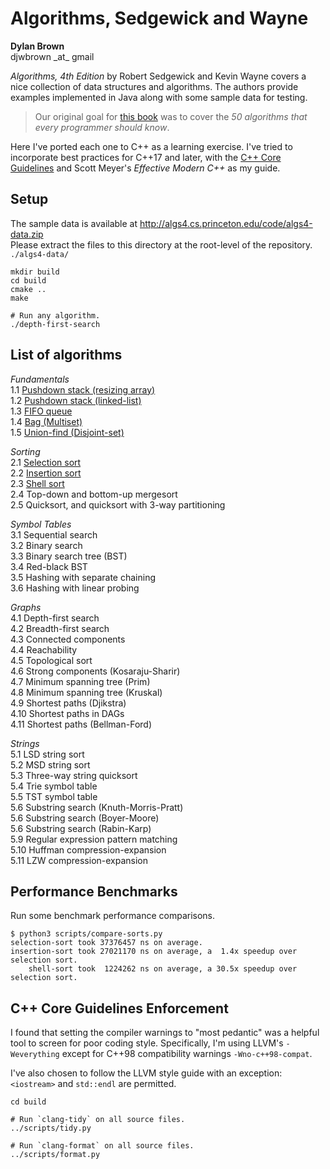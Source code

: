 # Algorithms, Sedgewick and Wayne
**Dylan Brown**  
djwbrown \_at\_ gmail

_Algorithms, 4th Edition_ by Robert Sedgewick and Kevin Wayne covers a nice collection of data structures and algorithms. The authors provide examples implemented in Java along with some sample data for testing.
> Our original goal for [this book](http://algs4.cs.princeton.edu/code/) was to cover the _50 algorithms that every programmer should know_.

Here I've ported each one to C++ as a learning exercise. I've tried to incorporate best practices for C++17 and later, with the [C++ Core Guidelines](http://isocpp.github.io/CppCoreGuidelines/CppCoreGuidelines) and Scott Meyer's _Effective Modern C++_ as my guide.

## Setup
The sample data is available at http://algs4.cs.princeton.edu/code/algs4-data.zip  
Please extract the files to this directory at the root-level of the repository. `./algs4-data/`
```
mkdir build
cd build
cmake ..
make

# Run any algorithm.
./depth-first-search
```

## List of algorithms
*Fundamentals*  
1.1 [Pushdown stack (resizing array)](src/lifo-stack-resizing-array.cpp)  
1.2 [Pushdown stack (linked-list)](src/lifo-stack-linked-list.cpp)  
1.3 [FIFO queue](src/fifo-queue.cpp)  
1.4 [Bag (Multiset)](src/bag-multiset.cpp)  
1.5 [Union-find (Disjoint-set)](src/union-find.cpp)  

*Sorting*  
2.1 [Selection sort](src/selection-sort.cpp)  
2.2 [Insertion sort](src/insertion-sort.cpp)  
2.3 [Shell sort](src/shell-sort.cpp)  
2.4 Top-down and bottom-up mergesort  
2.5 Quicksort, and quicksort with 3-way partitioning  

*Symbol Tables*  
3.1 Sequential search  
3.2 Binary search  
3.3 Binary search tree (BST)  
3.4 Red-black BST  
3.5 Hashing with separate chaining  
3.6 Hashing with linear probing  

*Graphs*  
4.1 Depth-first search  
4.2 Breadth-first search  
4.3 Connected components  
4.4 Reachability  
4.5 Topological sort  
4.6 Strong components (Kosaraju-Sharir)  
4.7 Minimum spanning tree (Prim)  
4.8 Minimum spanning tree (Kruskal)  
4.9 Shortest paths (Djikstra)  
4.10 Shortest paths in DAGs  
4.11 Shortest paths (Bellman-Ford)  

*Strings*  
5.1 LSD string sort  
5.2 MSD string sort  
5.3 Three-way string quicksort  
5.4 Trie symbol table  
5.5 TST symbol table  
5.6 Substring search (Knuth-Morris-Pratt)  
5.6 Substring search (Boyer-Moore)  
5.6 Substring search (Rabin-Karp)  
5.9 Regular expression pattern matching  
5.10 Huffman compression-expansion  
5.11 LZW compression-expansion  

## Performance Benchmarks
Run some benchmark performance comparisons.
```
$ python3 scripts/compare-sorts.py 
selection-sort took 37376457 ns on average.
insertion-sort took 27021170 ns on average, a  1.4x speedup over selection sort.
    shell-sort took  1224262 ns on average, a 30.5x speedup over selection sort.
```

## C++ Core Guidelines Enforcement
I found that setting the compiler warnings to "most pedantic" was a helpful tool to screen for poor coding style. Specifically, I'm using LLVM's `-Weverything` except for C++98 compatibility warnings `-Wno-c++98-compat`.

I've also chosen to follow the LLVM style guide with an exception: `<iostream>` and `std::endl` are permitted.
```
cd build

# Run `clang-tidy` on all source files.
../scripts/tidy.py

# Run `clang-format` on all source files.
../scripts/format.py
```
